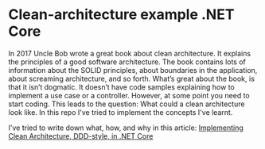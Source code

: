 # Clean-architecture example .NET Core

In 2017 Uncle Bob wrote a great book about clean architecture. It explains the principles of a good software architecture. The book contains lots of information about the SOLID principles, about boundaries in the application, about screaming architecture, and so forth.
What’s great about the book, is that it isn’t dogmatic. It doesn’t have code samples explaining how to implement a use case or a controller. However, at some point you need to start coding. This leads to the question: What could a clean architecture look like.
In this repo I've tried to implement the concepts I've learnt. 

I've tried to write down what, how, and why in this article: [Implementing Clean Architecture, DDD-style, in .NET Core](https://abstarreveld.medium.com/implementing-clean-architecture-ddd-style-in-net-core-3bc3899f5978)
